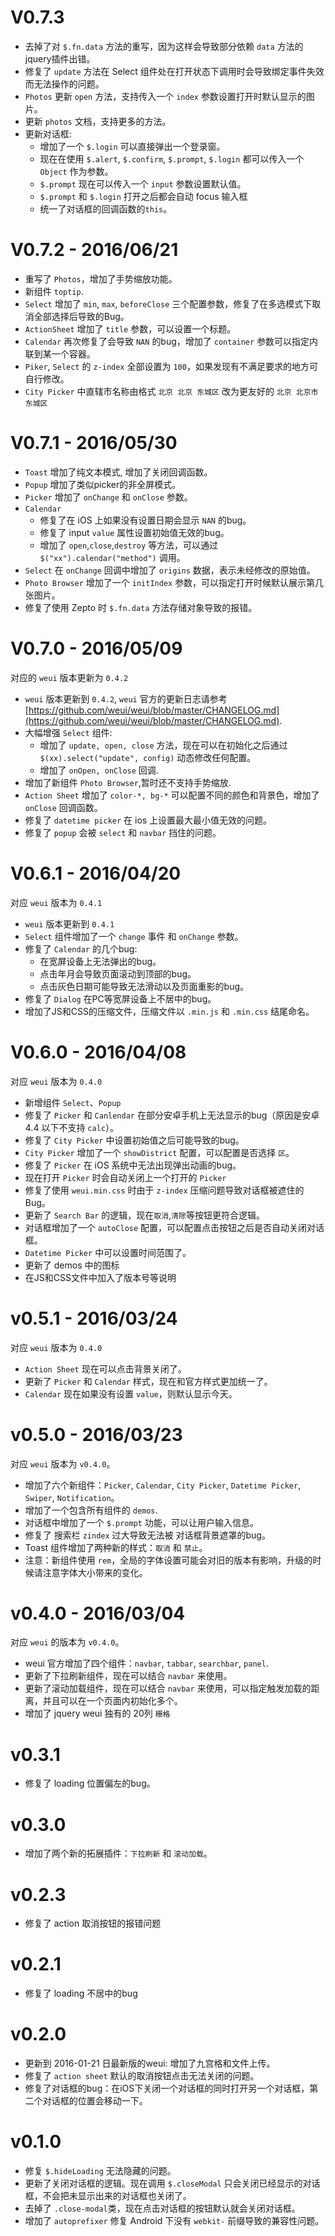 # V0.7.3

- 去掉了对 `$.fn.data` 方法的重写，因为这样会导致部分依赖 `data` 方法的jquery插件出错。
- 修复了 `update` 方法在 Select 组件处在打开状态下调用时会导致绑定事件失效而无法操作的问题。
- `Photos` 更新 `open` 方法，支持传入一个 `index` 参数设置打开时默认显示的图片。
- 更新 `photos` 文档，支持更多的方法。
- 更新对话框:
  - 增加了一个 `$.login` 可以直接弹出一个登录窗。
  - 现在在使用 `$.alert`, `$.confirm`, `$.prompt`, `$.login` 都可以传入一个 `Object` 作为参数。
  - `$.prompt` 现在可以传入一个 `input` 参数设置默认值。
  - `$.prompt` 和 `$.login` 打开之后都会自动 focus 输入框
  - 统一了对话框的回调函数的`this`。

# V0.7.2 - 2016/06/21

- 重写了 `Photos`，增加了手势缩放功能。
- 新组件 `toptip`.
- `Select` 增加了 `min`, `max`, `beforeClose` 三个配置参数，修复了在多选模式下取消全部选择后导致的Bug。
- `ActionSheet` 增加了 `title` 参数，可以设置一个标题。
- `Calendar` 再次修复了会导致 `NAN` 的bug，增加了 `container` 参数可以指定内联到某一个容器。
- `Piker`, `Select` 的 `z-index` 全部设置为 `100`，如果发现有不满足要求的地方可自行修改。
- `City Picker` 中直辖市名称由格式 `北京 北京 东城区` 改为更友好的 `北京 北京市 东城区`


# V0.7.1 - 2016/05/30

- `Toast` 增加了纯文本模式, 增加了关闭回调函数。
- `Popup` 增加了类似picker的非全屏模式。
- `Picker` 增加了 `onChange` 和 `onClose` 参数。
- `Calendar`
  - 修复了在 iOS 上如果没有设置日期会显示 `NAN` 的bug。
  - 修复了 input `value` 属性设置初始值无效的bug。
  - 增加了 `open`,`close`,`destroy` 等方法，可以通过 `$("xx").calendar("method")` 调用。
- `Select` 在 `onChange` 回调中增加了 `origins` 数据，表示未经修改的原始值。
- `Photo Browser` 增加了一个 `initIndex` 参数，可以指定打开时候默认展示第几张图片。
- 修复了使用 Zepto 时 `$.fn.data` 方法存储对象导致的报错。


# V0.7.0 - 2016/05/09

对应的 `weui` 版本更新为 `0.4.2`

- `weui` 版本更新到 `0.4.2`, `weui` 官方的更新日志请参考 [https://github.com/weui/weui/blob/master/CHANGELOG.md](https://github.com/weui/weui/blob/master/CHANGELOG.md).
- 大幅增强 `Select` 组件:
  - 增加了 `update, open, close` 方法，现在可以在初始化之后通过 `$(xx).select("update", config)` 动态修改任何配置。
  - 增加了 `onOpen, onClose` 回调.
- 增加了新组件 `Photo Browser`,暂时还不支持手势缩放.
- `Action Sheet` 增加了 `color-*, bg-*` 可以配置不同的颜色和背景色，增加了 `onClose` 回调函数。
- 修复了 `datetime picker` 在 ios 上设置最大最小值无效的问题。
- 修复了 `popup` 会被 `select` 和 `navbar` 挡住的问题。

# V0.6.1 - 2016/04/20

对应 `weui` 版本为 `0.4.1`

- `weui` 版本更新到 `0.4.1`
- `Select` 组件增加了一个 `change` 事件 和 `onChange` 参数。
- 修复了 `Calendar` 的几个bug:
  - 在宽屏设备上无法弹出的bug。
  - 点击年月会导致页面滚动到顶部的bug。
  - 点击灰色日期可能导致无法滑动以及页面重影的bug。
- 修复了 `Dialog` 在PC等宽屏设备上不居中的bug。
- 增加了JS和CSS的压缩文件，压缩文件以 `.min.js` 和 `.min.css` 结尾命名。

# V0.6.0 - 2016/04/08

对应 `weui` 版本为 `0.4.0`

- 新增组件 `Select`、`Popup`
- 修复了 `Picker` 和 `Canlendar` 在部分安卓手机上无法显示的bug（原因是安卓 4.4 以下不支持 `calc`）。
- 修复了 `City Picker` 中设置初始值之后可能导致的bug。
- `City Picker` 增加了一个 `showDistrict` 配置，可以配置是否选择 `区`。
- 修复了 `Picker` 在 iOS 系统中无法出现弹出动画的bug。
- 现在打开 `Picker` 时会自动关闭上一个打开的 `Picker`
- 修复了使用 `weui.min.css` 时由于 `z-index` 压缩问题导致对话框被遮住的Bug。
- 更新了 `Search Bar` 的逻辑，现在`取消`,`清除`等按钮更符合逻辑。
- 对话框增加了一个 `autoClose` 配置，可以配置点击按钮之后是否自动关闭对话框。
- `Datetime Picker` 中可以设置时间范围了。
- 更新了 demos 中的图标
- 在JS和CSS文件中加入了版本号等说明

# v0.5.1 - 2016/03/24

对应 `weui` 版本为 `0.4.0`

- `Action Sheet` 现在可以点击背景关闭了。
- 更新了 `Picker` 和 `Calendar` 样式，现在和官方样式更加统一了。
- `Calendar` 现在如果没有设置 `value`，则默认显示今天。

# v0.5.0 - 2016/03/23

对应 `weui` 版本为 `v0.4.0`。

- 增加了六个新组件：`Picker`, `Calendar`, `City Picker`, `Datetime Picker`, `Swiper`, `Notification`。
- 增加了一个包含所有组件的 `demos`.
- 对话框中增加了一个 `$.prompt` 功能，可以让用户输入信息。
- 修复了 搜索栏 `zindex` 过大导致无法被 对话框背景遮罩的bug。
- Toast 组件增加了两种新的样式：`取消` 和 `禁止`。
- 注意：新组件使用 `rem`，全局的字体设置可能会对旧的版本有影响，升级的时候请注意字体大小带来的变化。


# v0.4.0 - 2016/03/04

对应 `weui` 的版本为 `v0.4.0`。

- weui 官方增加了四个组件：`navbar`, `tabbar`, `searchbar`, `panel`.
- 更新了下拉刷新组件，现在可以结合 `navbar` 来使用。
- 更新了滚动加载组件，现在可以结合 `navbar` 来使用，可以指定触发加载的距离，并且可以在一个页面内初始化多个。
- 增加了 jquery weui 独有的 20列 `栅格`

# v0.3.1

- 修复了 loading 位置偏左的bug。

# v0.3.0

- 增加了两个新的拓展插件：`下拉刷新` 和 `滚动加载`。

# v0.2.3

- 修复了 action 取消按钮的报错问题

# v0.2.1

- 修复了 loading 不居中的bug

# v0.2.0

- 更新到 2016-01-21 日最新版的weui: 增加了九宫格和文件上传。
- 修复了 `action sheet` 默认的取消按钮点击无法关闭的问题。
- 修复了对话框的bug：在iOS下关闭一个对话框的同时打开另一个对话框，第二个对话框的位置会移动一下。

# v0.1.0

- 修复 `$.hideLoading` 无法隐藏的问题。
- 更新了关闭对话框的逻辑。现在调用 `$.closeModal` 只会关闭已经显示的对话框，不会把未显示出来的对话框也关闭了。
- 去掉了 `.close-modal`类，现在点击对话框的按钮默认就会关闭对话框。
- 增加了 `autoprefixer` 修复 Android 下没有 `webkit-` 前缀导致的兼容性问题。
